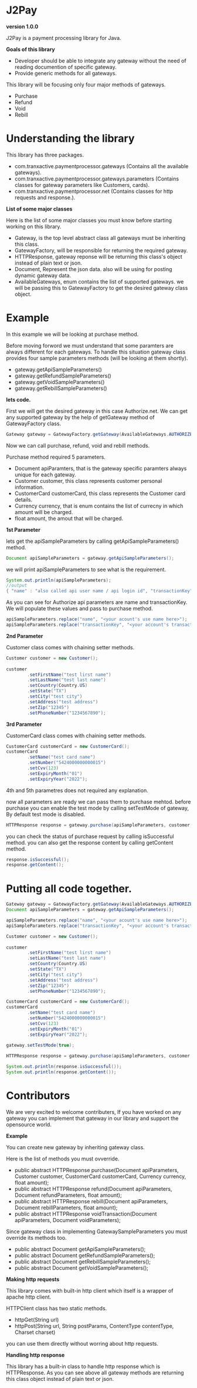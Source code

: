 # J2Pay

**version 1.0.0**

J2Pay is a payment processing library for Java.

**Goals of this library**

* Developer should be able to integrate any gateway without the need of reading documention of specific gateway.
* Provide generic methods for all gateways.

This library will be focusing only four major methods of gateways.

* Purchase
* Refund
* Void
* Rebill

# Understanding the library

This library has three packages.

* com.tranxactive.paymentprocessor.gateways (Contains all the available gateways).
* com.tranxactive.paymentprocessor.gateways.parameters (Contains classes for gateway parameters like Customers, cards).
* com.tranxactive.paymentprocessor.net (Contains classes for http requests and response.).

**List of some major classes**

Here is the list of some major classes you must know before starting working on this library.

* Gateway, is the top level abstract class all gateways must be inheriting this class.
* GatewayFactory, will be responsible for returning the required gateway.
* HTTPResponse, gateway reponse will be returning this class's object instead of plain text or json.
* Document, Represent the json data. also will be using for posting dynamic gateway data.
* AvailableGateways, enum contains the list of supported gateways. we will be passing this to GatewayFactory to get the desired gateway class object.

# Example

In this example we will be looking at purchase method.

Before moving forword we must understand that some paramters are always different for each gateways.
To handle this situation gateway class provides four sample parameters methods (will be looking at them shortly).

* gateway.getApiSampleParameters()
* gateway.getRefundSampleParameters()
* gateway.getVoidSampleParameters()
* gateway.getRebillSampleParameters()

**lets code.**

First we will get the desired gateway in this case Authorize.net.
We can get any supported gateway by the help of getGateway method of GatewayFactory class.

```java
Gateway gateway = GatewayFactory.getGateway(AvailableGateways.AUTHORIZE);
```
Now we can call purchase, refund, void and rebill methods.

Purchase method required 5 parameters.

* Document apiParamters, that is the gateway specific paramters always unique for each gateway. 
* Customer customer, this class represents customer personal information.
* CustomerCard customerCard, this class represents the Customer card details.
* Currency currency, that is enum contains the list of currecny in which amount will be charged.
* float amount, the amout that will be charged.

**1st Parameter**

lets get the apiSampleParameters by calling getApiSampleParameters() method.

```java
Document apiSampleParameters = gateway.getApiSampleParameters();
```
we will print apiSampleParameters to see what is the requirement.

```java
System.out.println(apiSampleParameters);
//output
{ "name" : "also called api user name / api login id", "transactionKey" : "the transaction key" }
```

As you can see for Authorize api parameters are name and transactionKey.
We will populate these values and pass to purchase method.

```java
apiSampleParameters.replace("name", "<your acount's use name here>");
apiSampleParameters.replace("transactionKey", "<your account's transaction key here>");
```

**2nd Parameter**

Customer class comes with chaining setter methods.

```java
Customer customer = new Customer();
        
customer
        .setFirstName("test lirst name")
        .setLastName("test last name")
        .setCountry(Country.US)
        .setState("TX")
        .setCity("test city")
        .setAddress("test address")
        .setZip("12345")
        .setPhoneNumber("1234567890");
```

**3rd Parameter**

CustomerCard class comes with chaining setter methods.

```java
CustomerCard customerCard = new CustomerCard();
customerCard
        .setName("test card name")
        .setNumber("5424000000000015")
        .setCvv(123)
        .setExpiryMonth("01")
        .setExpiryYear("2022");
```

4th and 5th parametres does not required any explanation.

now all parameters are ready we can pass them to purchase mehtod.
before purchase you can enable the test mode by calling setTestMode of gateway, By default test mode is disabled.

```java
HTTPResponse response = gateway.purchase(apiSampleParameters, customer, customerCard, Currency.USD, 45);
```

you can check the status of purchase request by calling isSuccessful method.
you can also get the response content by calling getContent method.

```java
response.isSuccessful();
response.getContent();
```

# Putting all code together.

```java
Gateway gateway = GatewayFactory.getGateway(AvailableGateways.AUTHORIZE);
Document apiSampleParameters = gateway.getApiSampleParameters();

apiSampleParameters.replace("name", "<your acount's use name here>");
apiSampleParameters.replace("transactionKey", "<your account's transaction key here>");

Customer customer = new Customer();
        
customer
        .setFirstName("test lirst name")
        .setLastName("test last name")
        .setCountry(Country.US)
        .setState("TX")
        .setCity("test city")
        .setAddress("test address")
        .setZip("12345")
        .setPhoneNumber("1234567890");

CustomerCard customerCard = new CustomerCard();
customerCard
        .setName("test card name")
        .setNumber("5424000000000015")
        .setCvv(123)
        .setExpiryMonth("01")
        .setExpiryYear("2022");
        
gateway.setTestMode(true);

HTTPResponse response = gateway.purchase(apiSampleParameters, customer, customerCard, Currency.USD, 45);

System.out.println(response.isSuccessful());
System.out.println(response.getContent());

```

# Contributors

We are very excited to welcome contributers, If you have worked on any gateway you can implement that gateway in our library and support the opensource world.

**Example**

You can create new gateway by inheriting gateway class.

Here is the list of methods you must ovverride.

* public abstract HTTPResponse purchase(Document apiParameters, Customer customer, CustomerCard customerCard, Currency currency, float amount);
* public abstract HTTPResponse refund(Document apiParameters, Document refundParameters, float amount);
* public abstract HTTPResponse rebill(Document apiParameters, Document rebillParameters, float amount);
* public abstract HTTPResponse voidTransaction(Document apiParameters, Document voidParameters);

Since gateway class in implementing GatewaySampleParameters you must override its methods too.

* public abstract Document getApiSampleParameters();
* public abstract Document getRefundSampleParameters();
* public abstract Document getRebillSampleParameters();
* public abstract Document getVoidSampleParameters();

**Making http requests**

This library comes with built-in http client which itself is a wrapper of apache http client.

HTTPClient class has two static methods.

* httpGet(String url)
* httpPost(String url, String postParams, ContentType contentType, Charset charset)

you can use them directly without worring about http requests.

**Handling http response**

This library has a built-in class to handle http response which is HTTPResponse.
As you can see above all gateway methods are returning this class object instead of plain text or json.






